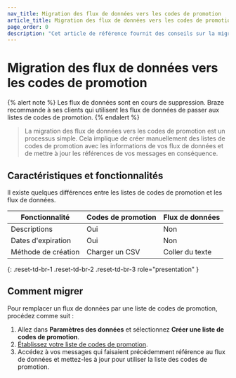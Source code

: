 ```yaml
---
nav_title: Migration des flux de données vers les codes de promotion
article_title: Migration des flux de données vers les codes de promotion
page_order: 0
description: "Cet article de référence fournit des conseils sur la migration des flux de données vers les codes de promotion."
---
```


# Migration des flux de données vers les codes de promotion

{% alert note %}
Les flux de données sont en cours de suppression. Braze recommande à ses clients qui utilisent les flux de données de passer aux listes de codes de promotion.
{% endalert %}

> La migration des flux de données vers les codes de promotion est un processus simple. Cela implique de créer manuellement des listes de codes de promotion avec les informations de vos flux de données et de mettre à jour les références de vos messages en conséquence.

## Caractéristiques et fonctionnalités

Il existe quelques différences entre les listes de codes de promotion et les flux de données.

| Fonctionnalité          | Codes de promotion | Flux de données   |
|------------------|-----------------|--------------|
| Descriptions     | Oui             | Non           |
| Dates d'expiration | Oui             | Non           |
| Méthode de création  | Charger un CSV | Coller du texte |
{: .reset-td-br-1 .reset-td-br-2 .reset-td-br-3 role="presentation" }

## Comment migrer

Pour remplacer un flux de données par une liste de codes de promotion, procédez comme suit : 

1. Allez dans **Paramètres des données** et sélectionnez **Créer une liste de codes de promotion**.
2. [Établissez votre liste de codes de promotion]({{site.baseurl}}/user_guide/personalization_and_dynamic_content/promotion_codes).
3. Accédez à vos messages qui faisaient précédemment référence au flux de données et mettez-les à jour pour utiliser la liste des codes de promotion.